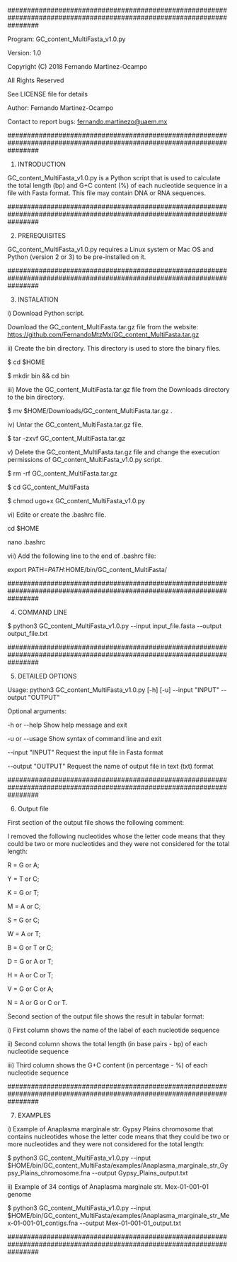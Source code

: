 ########################################################################################################################

Program: GC_content_MultiFasta_v1.0.py

Version: 1.0

Copyright (C) 2018 Fernando Martinez-Ocampo

All Rights Reserved

See LICENSE file for details

Author: Fernando Martinez-Ocampo

Contact to report bugs: fernando.martinezo@uaem.mx

########################################################################################################################

1. INTRODUCTION

GC_content_MultiFasta_v1.0.py is a Python script that is used to calculate the total length (bp) and G+C content (%) of each nucleotide sequence in a file with Fasta format. This file may contain DNA or RNA sequences.

########################################################################################################################

2. PREREQUISITES

GC_content_MultiFasta_v1.0.py requires a Linux system or Mac OS and Python (version 2 or 3) to be pre-installed on it.

########################################################################################################################

3. INSTALATION

i) Download Python script.

Download the GC_content_MultiFasta.tar.gz file from the website: https://github.com/FernandoMtzMx/GC_content_MultiFasta.tar.gz



ii) Create the bin directory. This directory is used to store the binary files.

$ cd $HOME

$ mkdir bin && cd bin



iii) Move the GC_content_MultiFasta.tar.gz file from the Downloads directory to the bin directory.

$ mv $HOME/Downloads/GC_content_MultiFasta.tar.gz .



iv) Untar the GC_content_MultiFasta.tar.gz file.

$ tar -zxvf GC_content_MultiFasta.tar.gz



v) Delete the GC_content_MultiFasta.tar.gz file and change the execution permissions of GC_content_MultiFasta_v1.0.py script.

$ rm -rf GC_content_MultiFasta.tar.gz

$ cd GC_content_MultiFasta

$ chmod ugo+x GC_content_MultiFasta_v1.0.py



vi) Edite or create the .bashrc file.

cd $HOME

nano .bashrc



vii) Add the following line to the end of .bashrc file:

export PATH=$PATH:$HOME/bin/GC_content_MultiFasta/

########################################################################################################################

4. COMMAND LINE

$ python3 GC_content_MultiFasta_v1.0.py --input input_file.fasta --output output_file.txt

########################################################################################################################

5. DETAILED OPTIONS

Usage: python3 GC_content_MultiFasta_v1.0.py [-h] [-u] --input "INPUT" --output "OUTPUT"



Optional arguments:

-h or --help       	Show help message and exit

-u or --usage      	Show syntax of command line and exit

--input "INPUT"    	Request the input file in Fasta format

--output "OUTPUT"  	Request the name of output file in text (txt) format

########################################################################################################################

6. Output file


First section of the output file shows the following comment:

I removed the following nucleotides whose the letter code means that they could be two or more nucleotides and they were not considered for the total length:

R = G or A;

Y = T or C;

K = G or T;

M = A or C;

S = G or C;

W = A or T;

B = G or T or C;

D = G or A or T;

H = A or C or T;

V = G or C or A;

N = A or G or C or T.



Second section of the output file shows the result in tabular format:

i) First column shows the name of the label of each nucleotide sequence

ii) Second column shows the total length (in base pairs - bp) of each nucleotide sequence

iii) Third column shows the G+C content (in percentage - %) of each nucleotide sequence

########################################################################################################################

7. EXAMPLES

i) Example of Anaplasma marginale str. Gypsy Plains chromosome that contains nucleotides whose the letter code means that they could be two or more nucleotides and they were not considered for the total length:

$ python3 GC_content_MultiFasta_v1.0.py --input $HOME/bin/GC_content_MultiFasta/examples/Anaplasma_marginale_str_Gypsy_Plains_chromosome.fna --output Gypsy_Plains_output.txt



ii) Example of 34 contigs of Anaplasma marginale str. Mex-01-001-01 genome

$ python3 GC_content_MultiFasta_v1.0.py --input $HOME/bin/GC_content_MultiFasta/examples/Anaplasma_marginale_str_Mex-01-001-01_contigs.fna --output Mex-01-001-01_output.txt

########################################################################################################################
